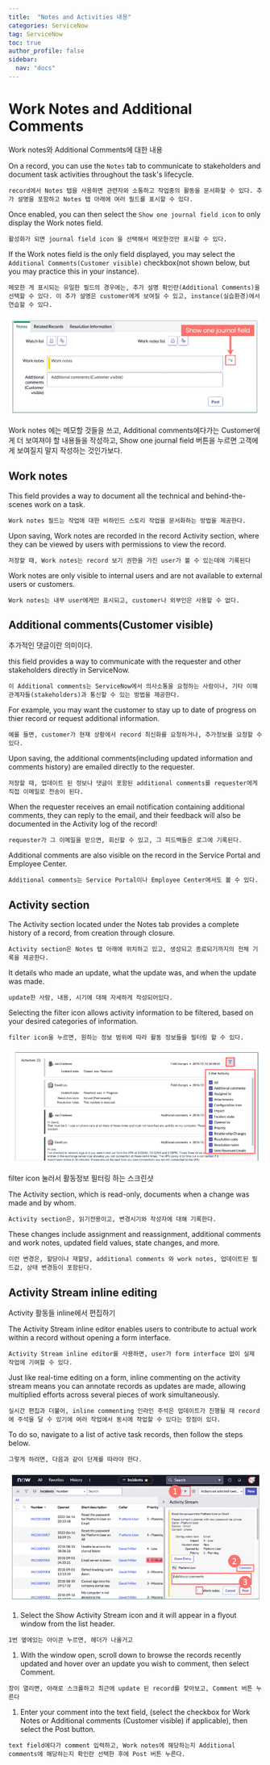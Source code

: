 ```yaml
---
title:  "Notes and Activities 내용"
categories: ServiceNow
tag: ServiceNow
toc: true
author_profile: false
sidebar:
  nav: "docs"
---
```

# Work Notes and Additional Comments
Work notes와 Additional Comments에 대한 내용


On a record, you can use the `Notes` tab to communicate to stakeholders and document task activities throughout the task's lifecycle.

`record에서 Notes 탭을 사용하면 관련자와 소통하고 작업중의 활동을 문서화할 수 있다. 추가 설명을 포함하고 Notes 탭 아래에 여러 필드를 표시할 수 있다.`

Once enabled, you can then select the `Show one journal field icon` to only display the Work notes field.

`활성화가 되면 journal field icon 을 선택해서 메모한것만 표시할 수 있다.`

If the Work notes field is the only field displayed, you may select the `Additional Comments(Customer visible)` checkbox(not shown below, but you may practice this in your instance).

`메모한 게 표시되는 유일한 필드의 경우에는, 추가 설명 확인란(Additional Comments)을 선택할 수 있다. 이 추가 설명은 customer에게 보여질 수 있고, instance(실습환경)에서 연습할 수 있다.`

![activity01](/assets/images/activity01.png)

Work notes 에는 메모할 것들을 쓰고, Additional comments에다가는 Customer에게 더 보여져야 할 내용들을 작성하고, Show one journal field 버튼을 누르면 고객에게 보여질지 말지 작성하는 것인가보다.

## Work notes

This field provides a way to document all the technical and behind-the-scenes work on a task.

`Work notes 필드는 작업에 대한 비하인드 스토리 작업을 문서화하는 방법을 제공한다.`

Upon saving, Work notes are recorded in the record Activity section, where they can be viewed by users with permissions to view the record.

`저장할 때, Work notes는 record 보기 권한을 가진 user가 볼 수 있는데에 기록된다`

Work notes are only visible to internal users and are not available to external users or customers.

`Work notes는 내부 user에게만 표시되고, customer나 외부인은 사용할 수 없다.`

## Additional comments(Customer visible)

추가적인 댓글이란 의미이다.

this field provides a way to communicate with the requester and other stakeholders directly in ServiceNow.

`이 Additional comments는 ServiceNow에서 의사소통을 요청하는 사람이나, 기타 이해관계자들(stakeholders)과 통신할 수 있는 방법을 제공한다.`

For example, you may want the customer to stay up to date of progress on thier record or request additional information.

`예를 들면, customer가 현재 상황에서 record 최신화를 요청하거나, 추가정보를 요청할 수 있다.`

Upon saving, the additional comments(including updated information and comments history) are emailed directly to the requester.

`저장할 때, 업데이트 된 정보나 댓글이 포함된 additional comments를 requester에게 직접 이메일로 전송이 된다.`

When the requester receives an email notification containing additional comments, they can reply to the email, and their feedback will also be documented in the Activity log of the record!

`requester가 그 이메일을 받으면, 회신할 수 있고, 그 피드백들은 로그에 기록된다.`

Additional comments are also visible on the record in the Service Portal and Employee Center.

`Additional comments는 Service Portal이나 Employee Center에서도 볼 수 있다.`

## Activity section

The Activity section located under the Notes tab provides a complete history of a record, from creation through closure.

`Activity section은 Notes 탭 아래에 위치하고 있고, 생성되고 종료되기까지의 전체 기록을 제공한다.`

It details who made an update, what the update was, and when the update was made.

`update한 사람, 내용, 시기에 대해 자세하게 작성되어있다.`

Selecting the filter icon allows activity information to be filtered, based on your desired categories of information.

`filter icon을 누르면, 원하는 정보 범위에 따라 활동 정보들을 필터링 할 수 있다.`

![activity02](/assets/images/activity02.png)

filter icon 눌러서 활동정보 필터링 하는 스크린샷

The Activity section, which is read-only, documents when a change was made and by whom.

`Activity section은, 읽기전용이고, 변경시기와 작성자에 대해 기록한다.`

These changes include assignment and reassignment, additional comments and work notes, updated field values, state changes, and more.

`이런 변경은, 할당이나 재할당, additional comments 와 work notes, 업데이트된 필드값, 상태 변경등이 포함된다.`

## Activity Stream inline editing

Activity 활동들 inline에서 편집하기

The Activity Stream inline editor enables users to contribute to actual work within a record without opening a form interface.

`Activity Stream inline editor를 사용하면, user가 form interface 없이 실제 작업에 기여할 수 있다.`

Just like real-time editing on a form, inline commenting on the activity stream means you can annotate records as updates are made, allowing multiplied efforts across several pieces of work simultaneously.

`실시간 편집과 더불어, inline commenting 인라인 주석은 업데이트가 진행될 때 record에 주석을 달 수 있기에 여러 작업에서 동시에 작업할 수 있다는 장점이 있다.`

To do so, navigate to a list of active task records, then follow the steps below.

`그렇게 하려면, 다음과 같이 단계를 따라야 한다.`

![activity03](/assets/images/activity03.png)

1. Select the Show Activity Stream icon and it will appear in a flyout window from the list header.

`1번 옆에있는 아이콘 누르면, 헤더가 나올거고`

1. With the window open, scroll down to browse the records recently updated and hover over an update you wish to comment, then select Comment.

`창이 열리면, 아래로 스크롤하고 최근에 update 된 record를 찾아보고, Comment 버튼 누른다`

1. Enter your comment into the text field, (select the checkbox for Work Notes or Additional comments (Customer visible) if applicable), then select the Post button.

`text field에다가 comment 입력하고, Work notes에 해당하는지 Additional comments에 해당하는지 확인란 선택한 후에 Post 버튼 누른다.`